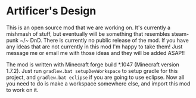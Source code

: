 Artificer's Design
==================
This is an open source mod that we are working on. It's currently a mishmash of stuff, but eventually will be something that resembles steam-punk ~/~ DnD. There is currently no public release of the mod. If you have any ideas that are not currently in this mod I'm happy to take them! Just message me or email me with those ideas and they will be added ASAP!!	

The mod is written with Minecraft forge build *.1047 (Minecraft version 1.7.2). Just run `gradlew.bat setupDevWorkspace` to setup gradle for this project, and `gradlew.bat eclipse` if you are going to use eclipse. Now all you need to do is make a workspace somewhere else, and import this mod to work on it.
